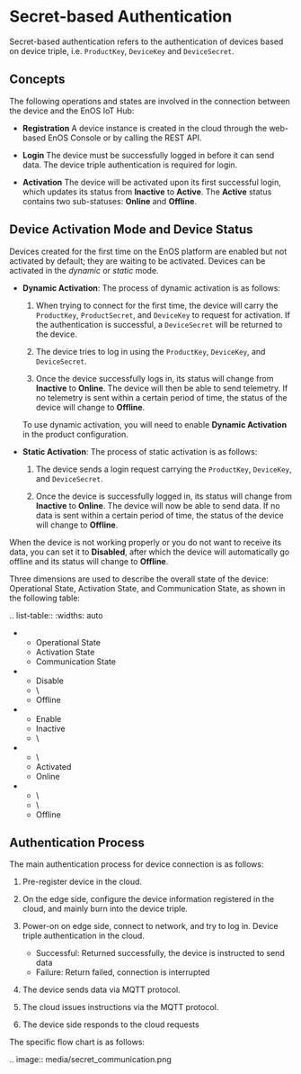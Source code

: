 # Secret-based Authentication

Secret-based authentication refers to the authentication of devices based on device triple, i.e. `ProductKey`, `DeviceKey` and `DeviceSecret`.

## Concepts

The following operations and states are involved in the connection between the device and the EnOS IoT Hub:

- **Registration**
  A device instance is created in the cloud through the web-based EnOS Console or by calling the REST API.

- **Login**
  The device must be successfully logged in before it can send data. The device triple authentication is required for login.

- **Activation**
  The device will be activated upon its first successful login, which updates its status from **Inactive** to **Active**. The **Active** status contains two sub-statuses: **Online** and **Offline**.

## Device Activation Mode and Device Status

Devices created for the first time on the EnOS platform are enabled but not activated by default; they are waiting to be activated. Devices can be activated in the _dynamic_ or _static_ mode.

- **Dynamic Activation**: The process of dynamic activation is as follows:

  1. When trying to connect for the first time, the device will carry the `ProductKey`, `ProductSecret`, and `DeviceKey` to request for activation. If the authentication is successful, a `DeviceSecret` will be returned to the device.

  2. The device tries to log in using the `ProductKey`, `DeviceKey`, and `DeviceSecret`.

  3. Once the device successfully logs in, its status will change from **Inactive** to **Online**. The device will then be able to send telemetry. If no telemetry is sent within a certain period of time, the status of the device will change to **Offline**.

  To use dynamic activation, you will need to enable **Dynamic Activation** in the product configuration.

- **Static Activation**: The process of static activation is as follows:

  1. The device sends a login request carrying the `ProductKey`, `DeviceKey`, and `DeviceSecret`.

  2. Once the device is successfully logged in, its status will change from **Inactive** to **Online**. The device will now be able to send data. If no data is sent within a certain period of time, the status of the device will change to **Offline**.

When the device is not working properly or you do not want to receive its data, you can set it to **Disabled**, after which the device will automatically go offline and its status will change to **Offline**.

Three dimensions are used to describe the overall state of the device: Operational State, Activation State, and Communication State, as shown in the following table:

.. list-table::
   :widths: auto

   * - Operational State
     - Activation State
     - Communication State
   * - Disable
     - \
     - Offline
   * - Enable
     - Inactive
     - \
   * - \
     - Activated
     - Online
   * - \
     - \
     - Offline

## Authentication Process

The main authentication process for device connection is as follows:

1. Pre-register device in the cloud.

2. On the edge side, configure the device information registered in the cloud, and mainly burn into the device triple.

3. Power-on on edge side, connect to network, and try to log in. Device triple authentication in the cloud.

   - Successful: Returned successfully, the device is instructed to send data
   - Failure: Return failed, connection is interrupted

4. The device sends data via MQTT protocol.

5. The cloud issues instructions via the MQTT protocol.

6. The device side responds to the cloud requests

The specific flow chart is as follows:

.. image:: media/secret_communication.png

<!--end-->

